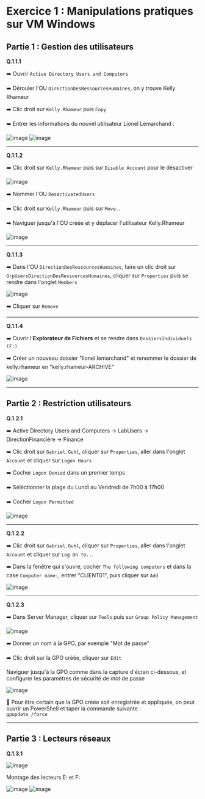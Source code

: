 # Exercice 1 : Manipulations pratiques sur VM Windows  
  
## Partie 1 : Gestion des utilisateurs  
  
**Q.1.1.1**  
  
➡️ Ouvrir `Active Directory Users and Computers`  
  
➡️ Dérouler l'OU `DirectionDesRessourcesHumaines`, on y trouve Kelly Rhameur  
  
➡️ Clic droit sur `Kelly.Rhameur` puis `Copy`  
  
➡️ Entrer les informations du nouvel utilisateur Lionel Lemarchand :  
  
![image](https://github.com/user-attachments/assets/72ef9b47-61f6-4fb0-a5ba-2162f1874960) ![image](https://github.com/user-attachments/assets/ec8f9423-8359-4712-9b87-84028ee4474a)  
  
----
**Q.1.1.2**  
  
➡️ Clic droit sur `Kelly.Rhameur` puis sur `Disable Account` pour le désactiver  
  
![image](https://github.com/user-attachments/assets/44f86264-11fb-4864-ae03-03f576037453)  
  
➡️ Nommer l'OU `DesactivatedUsers`  
  
➡️ Clic droit sur `Kelly.Rhameur` puis sur `Move..`  
  
➡️ Naviguer jusqu'à l'OU créée et y déplacer l'utilisateur Kelly.Rhameur  
  
![image](https://github.com/user-attachments/assets/1eabe648-0505-4917-8d29-4fc2f8382943)  
  
----
**Q.1.1.3**  
  
➡️ Dans l'OU `DirectionDesRessourcesHumaines`, faire un clic droit sur `GrpUsersDirectionDesRessourcesHumaines`, cliquer sur `Properties` puis se rendre dans l'onglet `Members`  
  
![image](https://github.com/user-attachments/assets/54141635-849b-431b-acc8-4d7e943d9c40)  
  
➡️ Cliquer sur `Remove`  
  
----
**Q.1.1.4**  
  
➡️ Ouvrir l'**Explorateur de Fichiers** et se rendre dans `DossiersIndividuels (F:)`  
  
➡️ Créer un nouveau dossier "lionel.lemarchand" et renommer le dossier de kelly.rhameur en "kelly.rhameur-ARCHIVE"  
  
![image](https://github.com/user-attachments/assets/6f89659a-2249-4cb2-9e5a-782632745b7a)  
  
----
## Partie 2 : Restriction utilisateurs  
  
**Q.1.2.1**  
  
➡️ Active Directory Users and Computers -> LabUsers -> DirectionFinancière -> Finance  
  
➡️ Clic droit sur `Gabriel.Guhl`, cliquer sur `Properties`, aller dans l'onglet `Account` et cliquer sur `Logon Hours`  
  
➡️ Cocher `Logon Denied` dans un premier temps  
  
➡️ Séléctionner la plage du Lundi au Vendredi de 7h00 à 17h00  
  
➡️ Cocher `Logon Permitted`  
  
![image](https://github.com/user-attachments/assets/b7f55a26-1dfa-428a-9abb-cee1da3343c5)  
  
---  
**Q.1.2.2**  
  
➡️ Clic droit sur `Gabriel.Guhl`, cliquer sur `Properties`, aller dans l'onglet `Account` et cliquer sur `Log On To...`  
  
➡️ Dans la fenêtre qui s'ouvre, cocher `The following computers` et dans la case `Computer name:`, entrer "CLIENT01", puis cliquer sur `Add`  
  
![image](https://github.com/user-attachments/assets/890a4b5e-c49f-43cb-b2ee-6ebf652e8289)  
  
----  
**Q.1.2.3**  
  
➡️ Dans Server Manager, cliquer sur `Tools` puis sur `Group Policy Management`  
  
![image](https://github.com/user-attachments/assets/6525b62e-a519-49e4-b0f6-30c08da16904)  
  
➡️ Donner un nom à la GPO, par exemple "Mot de passe"  
  
➡️ Clic droit sur la GPO créée, cliquer sur `Edit`  
  
Naviguer jusqu'à la GPO comme dans la capture d'écran ci-dessous, et configurer les paramètres de sécurité de mot de passe  
  
![image](https://github.com/user-attachments/assets/29babe96-9680-4a41-b21b-be5391d4b781)  
  
💾 Pour être certain que la GPO créée soit enregistrée et appliquée, on peut ouvrir un PowerShell et taper la commande suivante :   
`gpupdate /force`  
  
----  
## Partie 3 : Lecteurs réseaux  
  
**Q.1.3.1**  
  
![image](https://github.com/user-attachments/assets/2f2b6446-9ba2-4d9f-a515-ed6bb759fd31)  
  
Montage des lecteurs E: et F:  
  
![image](https://github.com/user-attachments/assets/4c7edfad-8e9f-456a-a84e-f06a877f522d) ![image](https://github.com/user-attachments/assets/1d6abf4b-8b5a-417b-8fb4-619bc7c7fda4)





  

  











  






